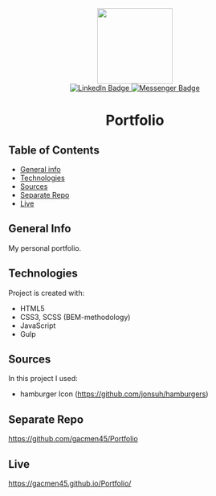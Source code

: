<div align="center">
  <img src="https://media4.giphy.com/media/M9kgjEsLG6LMbYC9dl/giphy.gif?cid=ecf05e47lhf5yvp8z16kerd354beyo5e6fxfuk0mftzb1212&rid=giphy.gif&ct=g" width="150"/>
  <div id="badges">
  <a href="https://www.linkedin.com/in/marek-gacek">
    <img src="https://img.shields.io/badge/LinkedIn-blue?style=for-the-badge&logo=linkedin&logoColor=white" alt="LinkedIn Badge"/>
  </a>
    <a href="https://m.me/marek.gacek.9465">
    <img src="https://img.shields.io/badge/Messenger-white?style=for-the-badge&logo=messenger&logoColor=blue" alt="Messenger Badge"/>
  </a> 
  </div>

# Portfolio

<div align="left">
  
## Table of Contents
* [General info](#general-info)
* [Technologies](#technologies)
* [Sources](#sources)
* [Separate Repo](#separate-repo)
* [Live](#live)

## General Info
My personal portfolio.

## Technologies
Project is created with:
* HTML5
* CSS3, SCSS (BEM-methodology)
* JavaScript
* Gulp

## Sources
In this project I used:
* hamburger Icon (https://github.com/jonsuh/hamburgers)

## Separate Repo
https://github.com/gacmen45/Portfolio

## Live
https://gacmen45.github.io/Portfolio/

</div>
